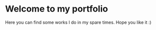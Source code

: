 # Welcome to my portfolio

Here you can find some works I do in my spare times. Hope you like it :)

